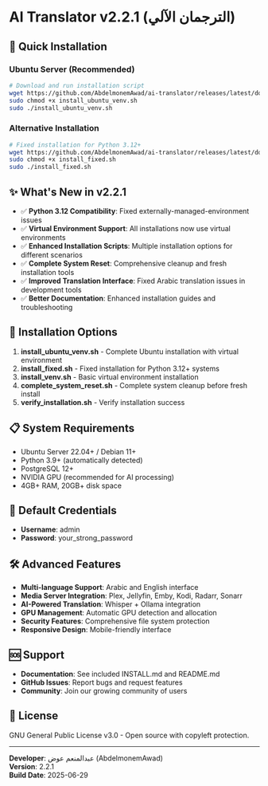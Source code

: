 # AI Translator v2.2.1 (الترجمان الآلي)

## 🚀 Quick Installation

### Ubuntu Server (Recommended)
```bash
# Download and run installation script
wget https://github.com/AbdelmonemAwad/ai-translator/releases/latest/download/install_ubuntu_venv.sh
sudo chmod +x install_ubuntu_venv.sh
sudo ./install_ubuntu_venv.sh
```

### Alternative Installation
```bash
# Fixed installation for Python 3.12+
wget https://github.com/AbdelmonemAwad/ai-translator/releases/latest/download/install_fixed.sh
sudo chmod +x install_fixed.sh
sudo ./install_fixed.sh
```

## ✨ What's New in v2.2.1

- ✅ **Python 3.12 Compatibility**: Fixed externally-managed-environment issues
- ✅ **Virtual Environment Support**: All installations now use virtual environments
- ✅ **Enhanced Installation Scripts**: Multiple installation options for different scenarios
- ✅ **Complete System Reset**: Comprehensive cleanup and fresh installation tools
- ✅ **Improved Translation Interface**: Fixed Arabic translation issues in development tools
- ✅ **Better Documentation**: Enhanced installation guides and troubleshooting

## 🔧 Installation Options

1. **install_ubuntu_venv.sh** - Complete Ubuntu installation with virtual environment
2. **install_fixed.sh** - Fixed installation for Python 3.12+ systems
3. **install_venv.sh** - Basic virtual environment installation
4. **complete_system_reset.sh** - Complete system cleanup before fresh install
5. **verify_installation.sh** - Verify installation success

## 📋 System Requirements

- Ubuntu Server 22.04+ / Debian 11+
- Python 3.9+ (automatically detected)
- PostgreSQL 12+
- NVIDIA GPU (recommended for AI processing)
- 4GB+ RAM, 20GB+ disk space

## 🔐 Default Credentials

- **Username**: admin
- **Password**: your_strong_password

## 🛠️ Advanced Features

- **Multi-language Support**: Arabic and English interface
- **Media Server Integration**: Plex, Jellyfin, Emby, Kodi, Radarr, Sonarr
- **AI-Powered Translation**: Whisper + Ollama integration
- **GPU Management**: Automatic GPU detection and allocation
- **Security Features**: Comprehensive file system protection
- **Responsive Design**: Mobile-friendly interface

## 🆘 Support

- **Documentation**: See included INSTALL.md and README.md
- **GitHub Issues**: Report bugs and request features
- **Community**: Join our growing community of users

## 📄 License

GNU General Public License v3.0 - Open source with copyleft protection.

---
**Developer**: عبدالمنعم عوض (AbdelmonemAwad)  
**Version**: 2.2.1  
**Build Date**: 2025-06-29
